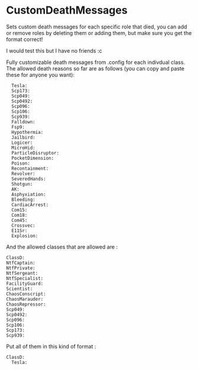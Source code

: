 # CustomDeathMessages
Sets custom death messages for each specific role that died, you can add or remove roles by deleting them or adding them, but make sure you get the format correct!

I would test this but I have no friends :c

Fully customizable death messages from .config for each indivdual class. 
The allowed death reasons so far are as follows (you can copy and paste these for anyone you want): 

      Tesla: 
      Scp173: 
      Scp049: 
      Scp0492: 
      Scp096: 
      Scp106: 
      Scp939: 
      Falldown: 
      Fsp9: 
      Hypothermia: 
      Jailbird: 
      Logicer: 
      MicroHid: 
      ParticleDisruptor: 
      PocketDimension: 
      Poison: 
      Recontainment: 
      Revolver: 
      SeveredHands: 
      Shotgun: 
      AK: 
      Asphyxiation: 
      Bleeding: 
      CardiacArrest: 
      Com15: 
      Com18: 
      Com45: 
      Crossvec: 
      E11Sr: 
      Explosion: 

And the allowed classes that are allowed are : 

    ClassD:
    NtfCaptain: 
    NtfPrivate: 
    NtfSergeant: 
    NtfSpecialist: 
    FacilityGuard: 
    Scientist: 
    ChaosConscript: 
    ChaosMarauder: 
    ChaosRepressor: 
    Scp049: 
    Scp0492: 
    Scp096: 
    Scp106:
    Scp173: 
    Scp939: 


Put all of them in this kind of format : 

    ClassD:
      Tesla: 

